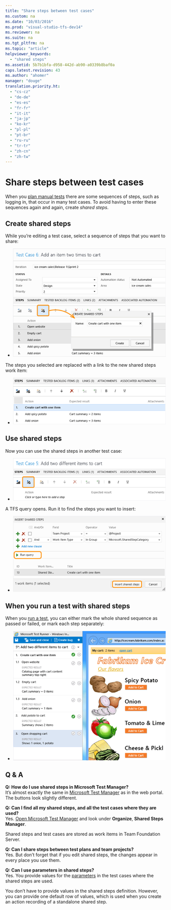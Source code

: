 ```yaml
---
title: "Share steps between test cases"
ms.custom: na
ms.date: "10/03/2016"
ms.prod: "visual-studio-tfs-dev14"
ms.reviewer: na
ms.suite: na
ms.tgt_pltfrm: na
ms.topic: "article"
helpviewer_keywords: 
  - "shared steps"
ms.assetid: 5b7b1bfa-d958-442d-ab90-a0339b8baf0a
caps.latest.revision: 43
ms.author: "ahomer"
manager: "douge"
translation.priority.ht: 
  - "cs-cz"
  - "de-de"
  - "es-es"
  - "fr-fr"
  - "it-it"
  - "ja-jp"
  - "ko-kr"
  - "pl-pl"
  - "pt-br"
  - "ru-ru"
  - "tr-tr"
  - "zh-cn"
  - "zh-tw"
---
```

# Share steps between test cases
When you [plan manual tests](../test/planning-manual-tests-using-the-web-portal.md) there are some sequences of steps, such as logging in, that occur in many test cases. To avoid having to enter these sequences again and again, create *shared steps*.  
  
## Create shared steps  
 While you’re editing a test case, select a sequence of steps that you want to share:  
  
-   ![Create shared steps](../test/media/almt_ws31createsharedsteps.png "ALMT_ws31CreateSharedSteps")  
  
 The steps you selected are replaced with a link to the new shared steps work item:  
  
-   ![Resulting test case with a shared step.](../test/media/almt_ws34createsharedresult.png "ALMT_ws34CreateSharedResult")  
  
## Use shared steps  
 Now you can use the shared steps in another test case:  
  
-   ![Use shared steps in test cases.](../test/media/almt_ws32usesharedsteps.png "ALMT_ws32UseSharedSteps")  
  
 A TFS query opens. Run it to find the steps you want to insert:  
  
-   ![Run the query to find shared steps](../test/media/almt_ws33sharedstepquery.png "ALMT_ws33SharedStepQuery")  
  
## When you run a test with shared steps  
 When you [run a test](../test/running-manual-tests-using-the-web-portal.md), you can either mark the whole shared sequence as passed or failed, or mark each step separately:  
  
-   ![Shared steps in Test Runner.](../test/media/almt_ws33runsharedsteps.png "ALMT_ws33RunSharedSteps")  
  
## Q & A  
 **Q: How do I use shared steps in Microsoft Test Manager?**  
 It’s almost exactly the same in [Microsoft Test Manager](../test/testing-your-application-using-microsoft-test-manager.md) as in the web portal. The buttons look slightly different.  
  
 **Q: Can I find all my shared steps, and all the test cases where they are used?**  
 Yes. [Open Microsoft Test Manager](../test/connect-microsoft-test-manager-to-your-team-project-and-test-plan.md) and look under **Organize**, **Shared Steps Manager**.  
  
 Shared steps and test cases are stored as work items in Team Foundation Server.  
  
 **Q: Can I share steps between test plans and team projects?**  
 Yes. But don’t forget that if you edit shared steps, the changes appear in every place you use them.  
  
 **Q: Can I use parameters in shared steps?**  
 Yes. You provide values for the [parameters](../test/repeat-a-test-with-different-data.md) in the test cases where the shared steps are used.  
  
 You don’t have to provide values in the shared steps definition. However, you can provide one default row of values, which is used when you create an action recording of a standalone shared step.